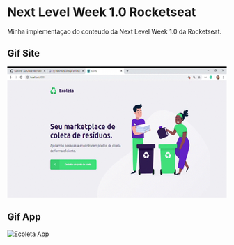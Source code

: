 <h1>Next Level Week 1.0 Rocketseat</h1>
<p>Minha implementaçao do conteudo da Next Level Week 1.0 da Rocketseat.</p>

<h2>Gif Site</h2>
<img src="./gifs/EcoletaSite.gif" height="300" alt="Ecoleta Site"/>

<h2>Gif App</h2>
<img src="./gifs/EcoletaApp.gif" height="500" alt="Ecoleta App"/>
